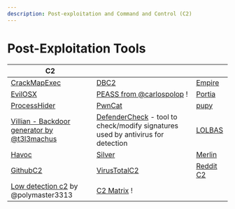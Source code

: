 ```yaml
---
description: Post-exploitation and Command and Control (C2)
---
```


# Post-Exploitation Tools

| C2                                                                                   |                                                                                                                                  |                                                      |
| ------------------------------------------------------------------------------------ | -------------------------------------------------------------------------------------------------------------------------------- | ---------------------------------------------------- |
| [CrackMapExec](https://github.com/byt3bl33d3r/CrackMapExec/)                         | [DBC2](https://github.com/Arno0x/DBC2/)                                                                                          | [Empire](https://github.com/EmpireProject/Empire/)   |
| [EvilOSX](https://github.com/Marten4n6/EvilOSX/)                                     | [PEASS from @carlospolop](https://github.com/carlospolop/PEASS-ng) !                                                             | [Portia](https://github.com/milo2012/portia)         |
| [ProcessHider](https://github.com/M00nRise/ProcessHider/)                            | [PwnCat](https://github.com/calebstewart/pwncat)                                                                                 | [pupy](https://github.com/n1nj4sec/pupy)             |
| [Villian - Backdoor generator by @t3l3machus](https://github.com/t3l3machus/Villain) | [DefenderCheck](https://github.com/matterpreter/DefenderCheck) - tool to check/modify signatures used by antivirus for detection | [LOLBAS](https://lolbas-project.github.io/)          |
| [Havoc](https://github.com/HavocFramework/Havoc)                                     | [Silver](https://github.com/BishopFox/sliver/wiki/HTTP\(S\)-C2)                                                                  | [Merlin](https://github.com/Ne0nd0g/merlin)          |
| [GithubC2](https://github.com/D1rkMtr/githubC2)                                      | [VirusTotalC2](https://github.com/D1rkMtr/VirusTotalC2)                                                                          | [Reddit C2](https://github.com/kleiton0x00/RedditC2) |
| [Low detection c2](https://github.com/polymaster3313/PolyMalware) by @polymaster3313 | [C2 Matrix](https://docs.google.com/spreadsheets/d/1b4mUxa6cDQuTV2BPC6aA-GR4zGZi0ooPYtBe4IgPsSc/edit#gid=0) !                    |                                                      |
